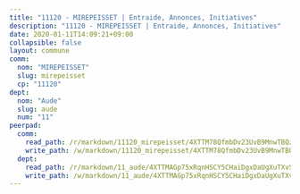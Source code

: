 ```yaml
---
title: "11120 - MIREPEISSET | Entraide, Annonces, Initiatives"
description: "11120 - MIREPEISSET | Entraide, Annonces, Initiatives"
date: 2020-01-11T14:09:21+09:00
collapsible: false
layout: commune
comm:
  nom: "MIREPEISSET"
  slug: mirepeisset
  cp: "11120"
dept:
  nom: "Aude"
  slug: aude
  num: "11"
peerpad:
  comm:
    read_path: /r/markdown/11120_mirepeisset/4XTTM78QfmbDv23UvB9MnwTBQzYJcBmmbJwUrwJzhMM3RQNJS
    write_path: /w/markdown/11120_mirepeisset/4XTTM78QfmbDv23UvB9MnwTBQzYJcBmmbJwUrwJzhMM3RQNJS-K3TgUQ7zZihyosNsPezigUCMya2rCmQsGx5yodxS7LCVsa9dhWxGgJgMigxZZeSJsjdm6Y8bjEbNgGjJH49JPGwgjVLbT4ai98pjxcAuagJjeohbeUS3uD26t8EYxGSWmyKshi4n
  dept:
    read_path: /r/markdown/11_aude/4XTTMAGp75xRqnHSCY5CHaiDgxDaUgXuTXvSZDHnY1JdjJiUk
    write_path: /w/markdown/11_aude/4XTTMAGp75xRqnHSCY5CHaiDgxDaUgXuTXvSZDHnY1JdjJiUk-K3TgUenjCPDfs1W21bst2JvrPDW324QBfMvPid11puzXxXGQEeNw9p4QtfnUhSn4LYSwR6UDBQmdr3wFq2CDRGqNz2QynSm58zgCpz2PKP6Y24UTpxW22MudfeZ339ZPKnHm6XTr
---
```


